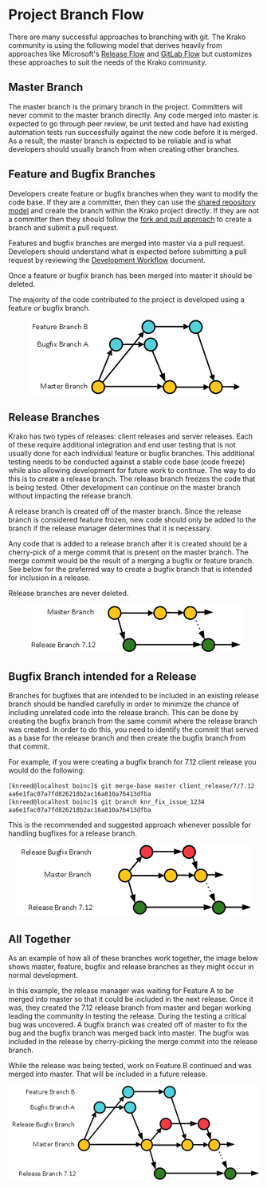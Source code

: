 
# Project Branch Flow
There are many successful approaches to branching with git.  The Krako community is using the following model that derives heavily from approaches like Microsoft's [Release Flow](https://docs.microsoft.com/en-us/azure/devops/devops-at-microsoft/release-flow) and [GitLab Flow](https://docs.gitlab.com/ee/workflow/gitlab_flow.html) but customizes these approaches to suit the needs of the Krako community. 

## Master Branch
The master branch is the primary branch in the project.  Committers will never commit to the master branch directly.  Any code merged into master is expected to go through peer review, be unit tested and have had existing automation tests run successfully against the new code before it is merged.  As a result, the master branch is expected to be reliable and is what developers should usually branch from when creating other branches.  

## Feature and Bugfix Branches
Developers create feature or bugfix branches when they want to modify the code base.  If they are a committer, then they can use the [shared repository model](https://gist.github.com/seshness/3943237) and create the branch within the Krako project directly.  If they are not a committer then they should follow the [fork and pull approach](https://gist.github.com/Chaser324/ce0505fbed06b947d962) to create a branch and submit a pull request.

Features and bugfix branches are merged into master via a pull request.  Developers should understand what is expected before submitting a pull request by reviewing the [Development Workflow](Development_Workflow.md) document.  

Once a feature or bugfix branch has been merged into master it should be deleted.

The majority of the code contributed to the project is developed using a feature or bugfix branch.

<p align="center">
<img src="images/FeatureBranch.png" alt="Diagram of Feature and Normal Bugfix Branches"/>
</p>

## Release Branches
Krako has two types of releases: client releases and server releases.  Each of these require additional integration and end user testing that is not usually done for each individual feature or bugfix branches.  This additional testing needs to be conducted against a stable code base (code freeze) while also allowing development for future work to continue.  The way to do this is to create a release branch.  The release branch freezes the code that is being tested.  Other development can continue on the master branch without impacting the release branch.

A release branch is created off of the master branch.  Since the release branch is considered feature frozen, new code should only be added to the branch if the release manager determines that it is necessary.  

Any code that is added to a release branch after it is created should be a cherry-pick of a merge commit that is present on the master branch.  The merge commit would be the result of a merging a bugfix or feature branch.  See below for the preferred way to create a bugfix branch that is intended for inclusion in a release.

Release branches are never deleted.

<p align="center">
<img src="images/ReleaseBranch.png" alt="Diagram of a Release Branch"/>
</p>

## Bugfix Branch intended for a Release
Branches for bugfixes that are intended to be included in an existing release branch should be handled carefully in order to minimize the chance of including unrelated code into the release branch.  This can be done by creating the bugfix branch from the same commit where the release branch was created.  In order to do this, you need to identify the commit that served as a base for the release branch and then create the bugfix branch from that commit.

For example, if you were creating a bugfix branch for 7.12 client release you would do the following:
```
[knreed@localhost boinc]$ git merge-base master client_release/7/7.12
aa6e1fac07a7fd826218b2ac16a810a76413dfba
[knreed@localhost boinc]$ git branch knr_fix_issue_1234 aa6e1fac07a7fd826218b2ac16a810a76413dfba
```

This is the recommended and suggested approach whenever possible for handling bugfixes for a release branch.

<p align="center">
<img src="images/BugfixBranch.png" alt="Diagram of a Bugfix Branch intended for a Release"/>
</p>

## All Together
As an example of how all of these branches work together, the image below shows master, feature, bugfix and release branches as they might occur in normal development.  

In this example, the release manager was waiting for Feature A to be merged into master so that it could be included in the next release.  Once it was, they created the 7.12 release branch from master and began working leading the community in testing the release.  During the testing a critical bug was uncovered.  A bugfix branch was created off of master to fix the bug and the bugfix branch was merged back into master.  The bugfix was included in the release by cherry-picking the merge commit into the release branch.

While the release was being tested, work on Feature B continued and was merged into master.  That will be included in a future release.

<p align="center">
<img src="images/AllBranches.png" alt="Diagram of a multiple branches"/>
</p>
